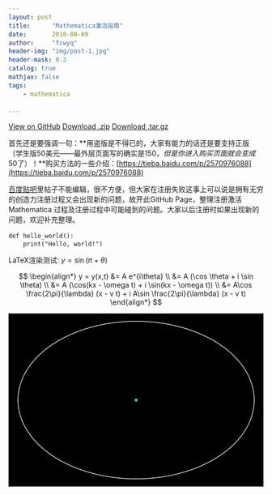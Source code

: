 ```yaml
---
layout: post
title:      "Mathematica激活指南"   
date:       2018-08-09 
author:     "fcwyq"
header-img: "img/post-1.jpg"
header-mask: 0.3
catalog: true
mathjax: false
tags:
    - mathematica
        
---
```


[View on GitHub](https://github.com/TieBaMma/InstallTutorial) [Download .zip](https://github.com/TieBaMma/InstallTutorial/zipball/master) [Download .tar.gz](https://github.com/TieBaMma/InstallTutorial/tarball/master)

首先还是要强调一句：**用盗版是不得已的，大家有能力的话还是要支持正版（学生版50美元——最外层页面写的确实是$150，但是你进入购买页面就会变成$50了）！**购买方法的一些介绍：[https://tieba.baidu.com/p/2570976088](https://tieba.baidu.com/p/2570976088)

[百度贴吧](https://tieba.baidu.com/f?kw=mathematica)里帖子不能编辑，很不方便，但大家在注册失败这事上可以说是拥有无穷的创造力注册过程又会出现新的问题，故开此GitHub Page，整理注册激活 Mathematica 过程及注册过程中可能碰到的问题。大家以后注册时如果出现新的问题，欢迎补充整理。

```
def hello_world():
    print("Hello, world!")
```

LaTeX渲染测试:
$y = \sin(\pi + \theta)$

$$
\begin{align*}
y = y(x,t) &= A e^{i\theta} \\
&= A (\cos \theta + i \sin \theta) \\
&= A (\cos(kx - \omega t) + i \sin(kx - \omega t)) \\
&= A\cos \frac{2\pi}{\lambda} (x - v t) + i A\sin \frac{2\pi}{\lambda} (x - v t)
\end{align*}
$$

![photon](/img/photon.gif)